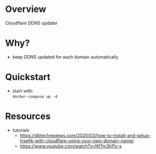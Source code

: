 # Overview
Cloudflare DDNS updater

# Why?
* keep DDNS updated for each domain automatically

# Quickstart
* start with:<br>
`docker-compose up -d`

# Resources
* tutorials
    * https://dbtechreviews.com/2020/03/how-to-install-and-setup-traefik-with-cloudflare-using-your-own-domain-name/
    * https://www.youtube.com/watch?v=Nf7m3h11y-s